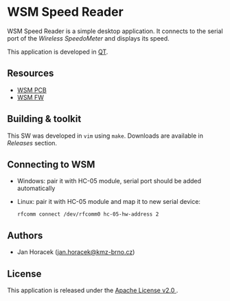 # WSM Speed Reader

WSM Speed Reader is a simple desktop application. It connects to the serial
port of the *Wireless SpeedoMeter* and displays its speed.

This application is developed in [QT](https://www.qt.io/).

## Resources

 * [WSM PCB](https://github.com/kmzbrnoI/wsm-pcb)
 * [WSM FW](https://github.com/kmzbrnoI/wsm-fw)

## Building & toolkit

This SW was developed in `vim` using `make`. Downloads are available in
*Releases* section.

## Connecting to WSM

 * Windows: pair it with HC-05 module, serial port should be added
   automatically
 * Linux: pair it with HC-05 module and map it to new serial device:

    ```
    rfcomm connect /dev/rfcomm0 hc-05-hw-address 2
    ```

## Authors

 * Jan Horacek ([jan.horacek@kmz-brno.cz](mailto:jan.horacek@kmz-brno.cz))

## License

This application is released under the [Apache License v2.0
](https://www.apache.org/licenses/LICENSE-2.0).
